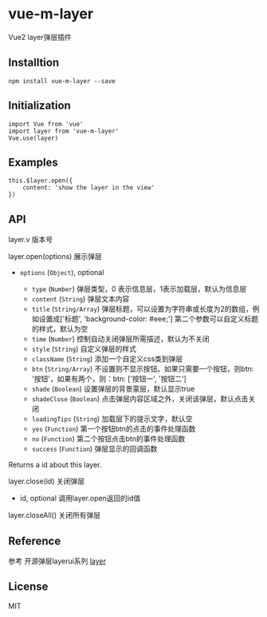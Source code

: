 # vue-m-layer
Vue2 layer弹层插件

## Installtion

    npm install vue-m-layer --save

## Initialization

    import Vue from 'vue'
    import layer from 'vue-m-layer'
    Vue.use(layer)

## Examples

    this.$layer.open({
        content: 'show the layer in the view'
    })

## API
layer.v 版本号

layer.open(options) 展示弹层
* `options` (`Object`), optional
        
    * `type` (`Number`) 弹层类型，0 表示信息层，1表示加载层，默认为信息层
    * `content` (`String`) 弹层文本内容
    * `title` (`String/Array`) 弹层标题，可以设置为字符串或长度为2的数组，例如设置成['标题', 'background-color: #eee;'] 第二个参数可以自定义标题的样式，默认为空
    * `time` (`Number`) 控制自动关闭弹层所需描述，默认为不关闭
    * `style` (`String`) 自定义弹层的样式
    * `className` (`String`) 添加一个自定义css类到弹层
    * `btn` (`String/Array`) 不设置则不显示按钮。如果只需要一个按钮，则btn: '按钮'，如果有两个，则：btn: ['按钮一', '按钮二'] 
    * `shade` (`Boolean`) 设置弹层的背景蒙层，默认显示true
    * `shadeClose` (`Boolean`) 点击弹层内容区域之外，关闭该弹层，默认点击关闭
    * `loadingTips` (`String`) 加载层下的提示文字，默认空
    * `yes` (`Function`) 第一个按钮btn的点击的事件处理函数
    * `no` (`Function`) 第二个按钮点击btn的事件处理函数
    * `success` (`Function`) 弹层显示的回调函数

Returns a id about this layer.

layer.close(id) 关闭弹层
* id, optional 调用layer.open返回的id值

layer.closeAll() 关闭所有弹层

## Reference
参考 开源弹层layerui系列 [layer](http://layer.layui.com/mobile/api.html)

## License
MIT


